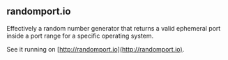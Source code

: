 ## randomport.io

Effectively a random number generator that returns a valid ephemeral port inside a port range for a specific operating system.

See it running on [http://randomport.io](http://randomport.io).
